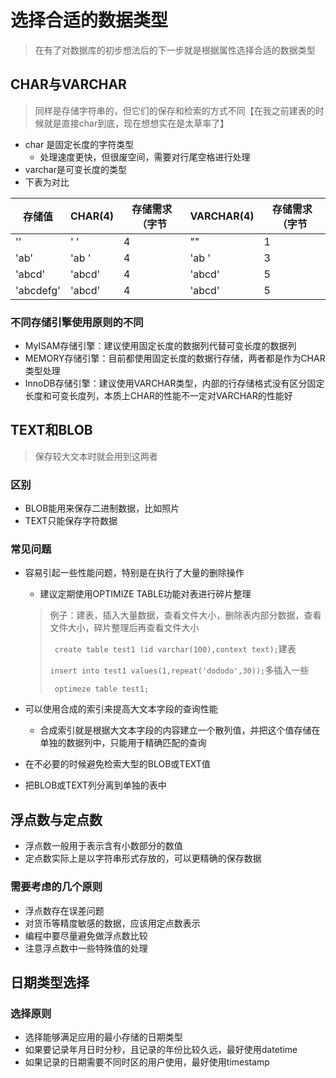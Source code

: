 # 选择合适的数据类型

> 在有了对数据库的初步想法后的下一步就是根据属性选择合适的数据类型

## CHAR与VARCHAR

> 同样是存储字符串的，但它们的保存和检索的方式不同【在我之前建表的时候就是直接char到底，现在想想实在是太草率了】

- char 是固定长度的字符类型
  - 处理速度更快，但很废空间，需要对行尾空格进行处理
- varchar是可变长度的类型
- 下表为对比

| 存储值    | CHAR(4) | 存储需求（字节 | VARCHAR(4) | 存储需求（字节 |
| --------- | ------- | -------------- | ---------- | -------------- |
| ''        | '    '  | 4              | ""         | 1              |
| 'ab'      | 'ab  '  | 4              | 'ab '      | 3              |
| 'abcd'    | 'abcd'  | 4              | 'abcd'     | 5              |
| 'abcdefg' | 'abcd'  | 4              | 'abcd'     | 5              |

### 不同存储引擎使用原则的不同

- MyISAM存储引擎：建议使用固定长度的数据列代替可变长度的数据列
- MEMORY存储引擎：目前都使用固定长度的数据行存储，两者都是作为CHAR类型处理
- InnoDB存储引擎：建议使用VARCHAR类型，内部的行存储格式没有区分固定长度和可变长度列，本质上CHAR的性能不一定对VARCHAR的性能好

## TEXT和BLOB

> 保存较大文本时就会用到这两者

### 区别

- BLOB能用来保存二进制数据，比如照片
- TEXT只能保存字符数据

### 常见问题

- 容易引起一些性能问题，特别是在执行了大量的删除操作

  - 建议定期使用OPTIMIZE TABLE功能对表进行碎片整理

  > 例子：建表，插入大量数据，查看文件大小，删除表内部分数据，查看文件大小，碎片整理后再查看文件大小
  >
  > ` create table test1 (id varchar(100),context text);`建表
  >
  > `insert into test1 values(1,repeat('dododo',30));`多插入一些
  >
  > ` optimeze table test1;`
  >
  > 

- 可以使用合成的索引来提高大文本字段的查询性能

  - 合成索引就是根据大文本字段的内容建立一个散列值，并把这个值存储在单独的数据列中，只能用于精确匹配的查询

- 在不必要的时候避免检索大型的BLOB或TEXT值

- 把BLOB或TEXT列分离到单独的表中

## 浮点数与定点数

- 浮点数一般用于表示含有小数部分的数值
- 定点数实际上是以字符串形式存放的，可以更精确的保存数据

### 需要考虑的几个原则

- 浮点数存在误差问题
- 对货币等精度敏感的数据，应该用定点数表示
- 编程中要尽量避免做浮点数比较
- 注意浮点数中一些特殊值的处理

## 日期类型选择

### 选择原则

- 选择能够满足应用的最小存储的日期类型
- 如果要记录年月日时分秒，且记录的年份比较久远，最好使用datetime
- 如果记录的日期需要不同时区的用户使用，最好使用timestamp


